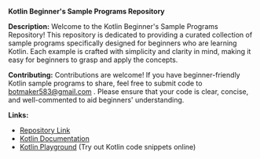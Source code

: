 **Kotlin Beginner's Sample Programs Repository**

**Description:**
Welcome to the Kotlin Beginner's Sample Programs Repository! This repository is dedicated to providing a curated collection of sample programs specifically designed for beginners who are learning Kotlin. Each example is crafted with simplicity and clarity in mind, making it easy for beginners to grasp and apply the concepts.

**Contributing:**
Contributions are welcome! If you have beginner-friendly Kotlin sample programs to share, feel free to submit code to botmaker583@gmail.com . Please ensure that your code is clear, concise, and well-commented to aid beginners' understanding.



**Links:**
- [Repository Link](https://github.com/your_username/kotlin-beginners-sample-programs)
- [Kotlin Documentation](https://kotlinlang.org/docs/home.html)
- [Kotlin Playground](https://play.kotlinlang.org/) (Try out Kotlin code snippets online)
